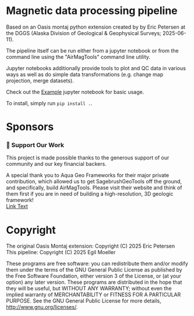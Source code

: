 # Magnetic data processing pipeline

Based on an Oasis montaj python extension created by by Eric Petersen at the DGGS (Alaska Division of Geological & Geophysical Surveys; 2025-06-11).

The pipeline itself can be run either from a jupyter notebook or from
the command line using the "AirMagTools" command line utility.

Jupyter notebooks additionally provide tools to plot and QC data in
various ways as well as do simple data transformations (e.g. change
map projection, merge datasets).

Check out the [Example](example_notebooks/Example.ipynb) jupyter notebook for basic usage.

To install, simply run `pip install .`.

# Sponsors
### 💖 Support Our Work

This project is made possible thanks to the generous support of our community and our key financial backers.

A special thank you to Aqua Geo Frameworks for their major private contribution, which allowed us to get SagebrushGeoTools off the ground,
 and specifically, build AirMagTools. Please visit their website and think of them first if you are in need of building a 
high-resolution, 3D geologic framework!  
[Link Text](AquaGeoFrameworks.com)

# Copyright

The original Oasis Montaj extension: Copyright (C) 2025 Eric Petersen  
This pipeline: Copyright (C) 2025 Egil Moeller

These programs are free software: you can redistribute them and/or modify them under the terms of the GNU General Public License as published by the Free Software Foundation, either version 3 of the License, or (at your option) any later version. These programs are distributed in the hope that they will be useful, but WITHOUT ANY WARRANTY; without even the implied warranty of MERCHANTABILITY or FITNESS FOR A PARTICULAR PURPOSE. See the GNU General Public License for more details, http://www.gnu.org/licenses/.

